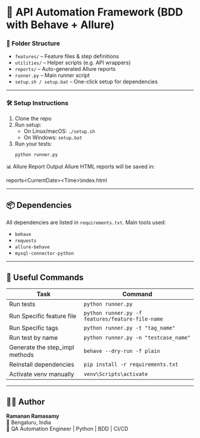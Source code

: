# 🚀 API Automation Framework (BDD with Behave + Allure)

### 📁 Folder Structure
- `features/` – Feature files & step definitions
- `utilities/` – Helper scripts (e.g. API wrappers)
- `reports/` – Auto-generated Allure reports
- `runner.py` – Main runner script
- `setup.sh / setup.bat` – One-click setup for dependencies

---

### 🛠️ Setup Instructions

1. Clone the repo
2. Run setup:
   - On Linux/macOS: `./setup.sh`
   - On Windows: `setup.bat`
3. Run your tests:
   ```bash
   python runner.py


📊 Allure Report Output
Allure HTML reports will be saved in:
   
   reports\<CurrentDate>\<Time>\index.html

---

## 📦 Dependencies

All dependencies are listed in `requirements.txt`. Main tools used:
- `behave`
- `requests`
- `allure-behave`
- `mysql-connector-python`

---

## 🧰 Useful Commands

| Task                    | Command                         |
|-------------------------|----------------------------------|
| Run tests               | `python runner.py`              |
| Run Specific feature file | `python runner.py -f features/feature-file-name` |
| Run Specific tags       | `python runner.py -t "tag_name"` |
| Run test by name        | `python runner.py -n "testcase_name"` |
| Generate the step_impl methods | `behave --dry-run -f plain` |
| Reinstall dependencies  | `pip install -r requirements.txt` |
| Activate venv manually  | `venv\Scripts\activate`         |

---

## 🙋‍♂️ Author

**Ramanan Ramasamy**  
📍 Bengaluru, India  
🔧 QA Automation Engineer | Python | BDD | CI/CD
